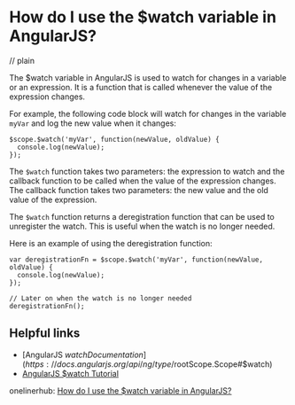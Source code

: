 # How do I use the $watch variable in AngularJS?
// plain

The $watch variable in AngularJS is used to watch for changes in a variable or an expression. It is a function that is called whenever the value of the expression changes.

For example, the following code block will watch for changes in the variable `myVar` and log the new value when it changes:

```
$scope.$watch('myVar', function(newValue, oldValue) {
  console.log(newValue);
});
```

The `$watch` function takes two parameters: the expression to watch and the callback function to be called when the value of the expression changes. The callback function takes two parameters: the new value and the old value of the expression.

The `$watch` function returns a deregistration function that can be used to unregister the watch. This is useful when the watch is no longer needed.

Here is an example of using the deregistration function:

```
var deregistrationFn = $scope.$watch('myVar', function(newValue, oldValue) {
  console.log(newValue);
});

// Later on when the watch is no longer needed
deregistrationFn();
```

## Helpful links

- [AngularJS $watch Documentation](https://docs.angularjs.org/api/ng/type/$rootScope.Scope#$watch)
- [AngularJS $watch Tutorial](https://www.tutorialspoint.com/angularjs/angularjs_scope_watch.htm)

onelinerhub: [How do I use the $watch variable in AngularJS?](https://onelinerhub.com/angularjs/how-do-i-use-the--watch-variable-in-angularjs)